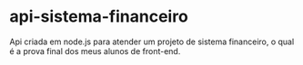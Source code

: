 # api-sistema-financeiro
Api criada em node.js para atender um projeto de sistema financeiro, o qual é a prova final dos meus alunos de front-end.
